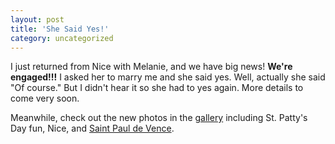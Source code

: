 ```yaml
---
layout: post
title: 'She Said Yes!'
category: uncategorized
---
```


I just returned from Nice with Melanie, and we have big news!  **We're engaged!!!**  I asked her to marry me and she said yes.  Well, actually she said "Of course."  But I didn't hear it so she had to yes again.  More details to come very soon.

Meanwhile, check out the new photos in the [gallery](gallery.aspx) including St. Patty's Day fun, Nice, and [Saint Paul de Vence](http://www.provenceweb.fr/e/alpmarit/stpaul/stpaul.htm).
